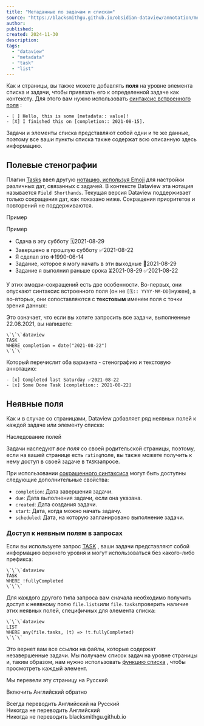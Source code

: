 ```yaml
---
title: "Метаданные по задачам и спискам"
source: "https://blacksmithgu.github.io/obsidian-dataview/annotation/metadata-tasks/"
author:
published:
created: 2024-11-30
description:
tags:
  - "dataview"
  - "metadata"
  - "task"
  - "list"
---
```

Как и страницы, вы также можете добавлять **поля** на уровне элемента списка и задачи, чтобы привязать его к определенной задаче как контексту. Для этого вам нужно использовать [синтаксис встроенного поля](https://blacksmithgu.github.io/obsidian-dataview/annotation/add-metadata/#inline-fields) :

```
- [ ] Hello, this is some [metadata:: value]!
- [X] I finished this on [completion:: 2021-08-15].
```

Задачи и элементы списка представляют собой одни и те же данные, поэтому все ваши пункты списка также содержат всю описанную здесь информацию.

## Полевые стенографии

Плагин [Tasks](https://publish.obsidian.md/tasks/Introduction) ввел другую [нотацию, используя Emoji](https://publish.obsidian.md/tasks/Reference/Task+Formats/Tasks+Emoji+Format) для настройки различных дат, связанных с задачей. В контексте Dataview эта нотация называется `Field Shorthands`. Текущая версия Dataview поддерживает только сокращения дат, как показано ниже. Сокращения приоритетов и повторений не поддерживаются.

Пример

Пример

- Сдача в эту субботу 🗓️2021-08-29
- Завершено в прошлую субботу ✅2021-08-22
- Я сделал это ➕1990-06-14
- Задание, которое я могу начать в эти выходные 🛫2021-08-29
- Задание я выполнил раньше срока ⏳2021-08-29 ✅2021-08-22

У этих эмодзи-сокращений есть две особенности. Во-первых, они опускают синтаксис встроенного поля (он не `[🗓️:: YYYY-MM-DD]`нужен), а во-вторых, они сопоставляются с **текстовым** именем поля с точки зрения данных:

Это означает, что если вы хотите запросить все задачи, выполненные 22.08.2021, вы напишете:

```
\`\`\`dataview
TASK
WHERE completion = date("2021-08-22")
\`\`\`
```

Который перечислит оба варианта - стенографию и текстовую аннотацию:

```
- [x] Completed last Saturday ✅2021-08-22
- [x] Some Done Task [completion:: 2021-08-22]
```

## Неявные поля

Как и в случае со страницами, Dataview добавляет ряд неявных полей к каждой задаче или элементу списка:

Наследование полей

Задачи наследуют *все поля* со своей родительской страницы, поэтому, если на вашей странице есть `rating`поле, вы также можете получить к нему доступ в своей задаче в `TASK`запросе.

При использовании [сокращенного синтаксиса](https://blacksmithgu.github.io/obsidian-dataview/annotation/metadata-tasks/#field-shorthands) могут быть доступны следующие дополнительные свойства:

- `completion`: Дата завершения задачи.
- `due`: Дата выполнения задачи, если она указана.
- `created`: Дата создания задачи.
- `start`: Дата, когда можно начать задачу.
- `scheduled`: Дата, на которую запланировано выполнение задачи.

### Доступ к неявным полям в запросах

Если вы используете запрос [TASK](https://blacksmithgu.github.io/obsidian-dataview/queries/query-types/#task-queries) , ваши задачи представляют собой информацию верхнего уровня и могут использоваться без какого-либо префикса:

```
\`\`\`dataview
TASK
WHERE !fullyCompleted
\`\`\`
```

Для каждого другого типа запроса вам сначала необходимо получить доступ к неявному полю `file.lists`или `file.tasks`проверить наличие этих неявных полей, специфичных для элемента списка:

```
\`\`\`dataview
LIST
WHERE any(file.tasks, (t) => !t.fullyCompleted)
\`\`\`
```

Это вернет вам все ссылки на файлы, которые содержат незавершенные задачи. Мы получаем список задач на уровне страницы и, таким образом, нам нужно использовать [функцию списка](https://blacksmithgu.github.io/obsidian-dataview/reference/functions/) , чтобы просмотреть каждый элемент.

Мы перевели эту страницу на Русский

Включить Английский обратно

Всегда переводить Английский на Русский  
Никогда не переводить Английский  
Никогда не переводить blacksmithgu.github.io